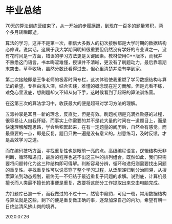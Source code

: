 # 毕业总结

70天的算法训练营结束了，从一开始的步履蹒跚，到现在一百多的题量累积，两个多月转瞬即逝。

算法的学习，这并不是第一次，相信大多数人的初次接触都是大学时期的数据结构必修课。说实话，这属于我大学期间明知很重要但仍然没有学好的专业课之一，没有花时间是一方面，错误的学习方法更是关键因素。教材使用C++版本，而我并不熟悉这门语言，书本晦涩难懂，授课并不清晰，更没有了刷题动力，最后靠着期末突击，草草收场，虽然分数还看得过去，但心里清楚并没有学到家。

第二次接触即是王争老师的极客时间专栏，这次体验使我重燃了学习数据结构与算法的希望。专栏由浅入深，结合实践，难懂的概念现在迎刃而解。但是光看不练，难免心里没底，想刷题却又不知从何下手，这时候看到了超哥的算法训练营。

在这第三次的算法学习中，收获最大的便是超哥对学习方法的理解。

五毒神掌是耳目一新的理念，反直觉，但是有效。刷题初期是充满挫败感的过程，很容易让人自我怀疑，而事实上你需要的并不是花大量的时间在一道题目上，而是快速理解解题思路，学会后积累起来，在有一定题量的阅历后，自然会有感觉。而最重要的一点，即是反复，题目只做一遍是没有意义的。刻意练习，及时反馈，才是高效学习之道。

而在编码技巧方面，寻找重复性也是眼前一亮的点。高级编程语言，逻辑结构无非判断，循环和递归，最后的程序也逃不出这三种的排列组合。既然如此，我们只需要将问题转化为这三种结构即可得解。判断容易分辨，循环和递归则需要找出问题的重复性。寻找重复性可以说贯穿了整个学习过程，从泛型递归到分治回溯，从搜索算法到动态规划，最终无一不归结于最近重复子问题的求解。说到底，计算机最擅长而人类最不擅长的事便是重复，故要将这部分工作提取出来交由电脑完成。

力扣题库已逾一千，而我做过的不过十一，然管中窥豹，可见一斑，常用数据结构与算法就是这些，剩下的便是重复做正确的事，逐渐加深自己的内功，希望有朝一日终达清风拂山岗的境界。

2020.07.26